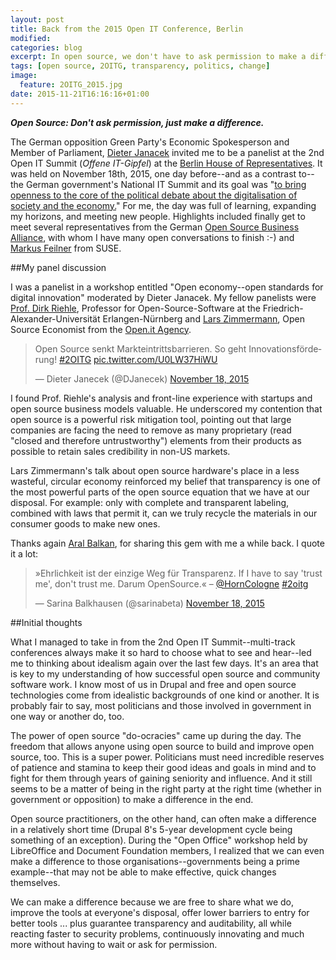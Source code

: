 ```yaml
---
layout: post
title: Back from the 2015 Open IT Conference, Berlin
modified:
categories: blog
excerpt: In open source, we don't have to ask permission to make a difference.
tags: [open source, 2OITG, transparency, politics, change]
image: 
  feature: 2OITG_2015.jpg
date: 2015-11-21T16:16:16+01:00
---
```

***Open Source: Don't ask permission, just make a difference.***

The German opposition Green Party's Economic Spokesperson and Member of Parliament, [Dieter Janacek](http://www.dieterjanecek.de/) invited me to be a panelist at the 2nd Open IT Summit (_Offene IT-Gipfel_) at the [Berlin House of Representatives](https://en.wikipedia.org/wiki/Abgeordnetenhaus_of_Berlin). It was held on November 18th, 2015, one day before--and as a contrast to--the German government's National IT Summit and its goal was "[to bring openness to the core of the political debate about the digitalisation of society and the economy.](http://www.gruene-fraktion-berlin.de/offener-it-gipfel)" For me, the day was full of learning, expanding my horizons, and meeting new people. Highlights included finally get to meet several representatives from the German [Open Source Business Alliance](http://osb-alliance.de/), with whom I have many open conversations to finish :-) and [Markus Feilner](https://www.linkedin.com/in/markusfeilner) from SUSE.

##My panel discussion

I was a panelist in a workshop entitled "Open economy--open standards for digital innovation" moderated by Dieter Janacek. My fellow panelists were [Prof. Dirk Riehle](http://dirkriehle.com/), Professor for Open-Source-Software at the Friedrich-Alexander-Universität Erlangen-Nürnberg and [Lars Zimmermann](https://www.youtube.com/watch?v=AN-XfTC7LoQ), Open Source Economist from the [Open.it Agency](http://openitagency.eu/business-models/). 

<blockquote class="twitter-tweet" lang="en"><p lang="de" dir="ltr">Open Source senkt Markteintrittsbarrieren. So geht Innovationsförderung! <a href="https://twitter.com/hashtag/2OITG?src=hash">#2OITG</a> <a href="https://t.co/U0LW37HiWU">pic.twitter.com/U0LW37HiWU</a></p>&mdash; Dieter Janecek (@DJanecek) <a href="https://twitter.com/DJanecek/status/667032085375418369">November 18, 2015</a></blockquote>
<script async src="//platform.twitter.com/widgets.js" charset="utf-8"></script>

I found Prof. Riehle's analysis and front-line experience with startups and open source business models valuable. He underscored my contention that open source is a powerful risk mitigation tool, pointing out that large companies are facing the need to remove as many proprietary (read "closed and therefore untrustworthy") elements from their products as possible to retain sales credibility in non-US markets.

Lars Zimmermann's talk about open source hardware's place in a less wasteful, circular economy reinforced my belief that transparency is one of the most powerful parts of the open source equation that we have at our disposal. For example: only with complete and transparent labeling, combined with laws that permit it, can we truly recycle the materials in our consumer goods to make new ones.

Thanks again [Aral Balkan](https://ar.al/), for sharing this gem with me a while back. I quote it a lot:

<blockquote class="twitter-tweet" lang="en"><p lang="de" dir="ltr">»Ehrlichkeit ist der einzige Weg für Transparenz. If I have to say &#39;trust me&#39;, don&#39;t trust me. Darum OpenSource.« – <a href="https://twitter.com/HornCologne">@HornCologne</a> <a href="https://twitter.com/hashtag/2oitg?src=hash">#2oitg</a></p>&mdash; Sarina Balkhausen (@sarinabeta) <a href="https://twitter.com/sarinabeta/status/666982494168854528">November 18, 2015</a></blockquote>
<script async src="//platform.twitter.com/widgets.js" charset="utf-8"></script>

##Initial thoughts

What I managed to take in from the 2nd Open IT Summit--multi-track conferences always make it so hard to choose what to see and hear--led me to thinking about idealism again over the last few days. It's an area that is key to my understanding of how successful open source and community software work. I know most of us in Drupal and free and open source technologies come from idealistic backgrounds of one kind or another. It is probably fair to say, most politicians and those involved in government in one way or another do, too.

The power of open source "do-ocracies" came up during the day. The freedom that allows anyone using open source to build and improve open source, too. This is a super power. Politicians must need incredible reserves of patience and stamina to keep their good ideas and goals in mind and to fight for them through years of gaining seniority and influence. And it still seems to be a matter of being in the right party at the right time (whether in government or opposition) to make a difference in the end.

Open source practitioners, on the other hand, can often make a difference in a relatively short time (Drupal 8's 5-year development cycle being something of an exception). During the "Open Office" workshop held by LibreOffice and Document Foundation members, I realized that we can even make a difference to those organisations--governments being a prime example--that may not be able to make effective, quick changes themselves.

We can make a difference because we are free to share what we do, improve the tools at everyone's disposal, offer lower barriers to entry for better tools ... plus guarantee transparency and auditability, all while reacting faster to security problems, continuously innovating and much more without having to wait or ask for permission.

